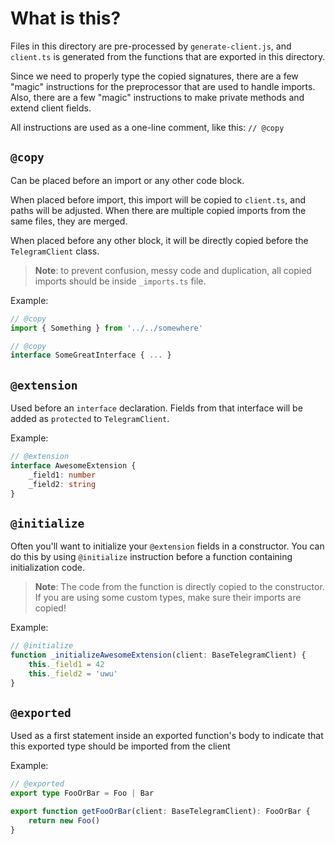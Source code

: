 # What is this?

Files in this directory are pre-processed by `generate-client.js`, and `client.ts` is generated from the functions that
are exported in this directory.

Since we need to properly type the copied signatures, there are a few "magic" instructions for the preprocessor that are
used to handle imports. Also, there are a few "magic" instructions to make private methods and extend client fields.

All instructions are used as a one-line comment, like this: `// @copy`

## `@copy`

Can be placed before an import or any other code block.

When placed before import, this import will be copied to `client.ts`, and paths will be adjusted. When there are
multiple copied imports from the same files, they are merged.

When placed before any other block, it will be directly copied before the `TelegramClient` class.

> **Note**: to prevent confusion, messy code and duplication,
> all copied imports should be inside `_imports.ts` file.

Example:

```typescript
// @copy
import { Something } from '../../somewhere'

// @copy
interface SomeGreatInterface { ... }
```

## `@extension`

Used before an `interface` declaration. Fields from that interface will be added as `protected`
to `TelegramClient`.

Example:

```typescript
// @extension
interface AwesomeExtension {
    _field1: number
    _field2: string
}
```

## `@initialize`

Often you'll want to initialize your `@extension` fields in a constructor. You can do this by using `@initialize`
instruction before a function containing initialization code.

> **Note**: The code from the function is directly copied to the constructor.
> If you are using some custom types, make sure their imports are copied!

Example:

```typescript
// @initialize
function _initializeAwesomeExtension(client: BaseTelegramClient) {
    this._field1 = 42
    this._field2 = 'uwu'
}
```

## `@exported`

Used as a first statement inside an exported function's body to indicate that 
this exported type should be imported from the client

Example:

```typescript
// @exported
export type FooOrBar = Foo | Bar

export function getFooOrBar(client: BaseTelegramClient): FooOrBar {
    return new Foo()
}
```
